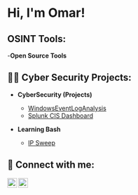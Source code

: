 <h1>Hi, I'm Omar!

<h2>OSINT Tools:</h2>
-<b>Open Source Tools</b>

<h2>👨‍💻 Cyber Security Projects:</h2>

- <b>CyberSecurity (Projects)</b>
  - [WindowsEventLogAnalysis](https://github.com/omarpascual/WindowsEventLogAnalysis)
  - [Splunk CIS Dashboard](https://github.com/omarpascual/SplunkCIS-Dashboard)

- <b>Learning Bash</b>
  - [IP Sweep](https://github.com/omarpascual/IPsweep)


<h2> 🤳 Connect with me:</h2>

[<img align="left" alt="JoshMadakor | LinkedIn" width="22px" src="https://cdn.jsdelivr.net/npm/simple-icons@v3/icons/linkedin.svg" />][linkedin]
[<img align="left" alt="JoshMadakor | Instagram" width="22px" src="https://cdn.jsdelivr.net/npm/simple-icons@v3/icons/instagram.svg" />][instagram]


[instagram]: https://www.instagram.com/
[linkedin]: https://linkedin.com/in/omar-pascual-905111207/

<!--
**omarpascual/omarpascual** is a ✨ _special_ ✨ repository because its `README.md` (this file) appears on your GitHub profile.

Here are some ideas to get you started:

- 🔭 I’m currently working on ...
- 🌱 I’m currently learning ...
- 👯 I’m looking to collaborate on ...
- 🤔 I’m looking for help with ...
- 💬 Ask me about ...
- 📫 How to reach me: ...
- 😄 Pronouns: ...
- ⚡ Fun fact: ...
-->
